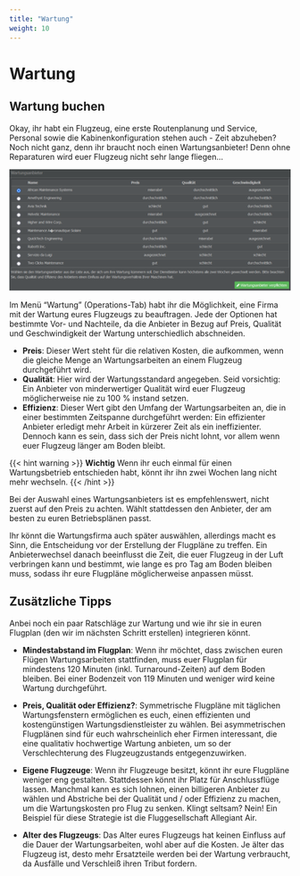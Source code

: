 ```yaml
---
title: "Wartung"
weight: 10
---
```


# Wartung

## Wartung buchen

Okay, ihr habt ein Flugzeug, eine erste Routenplanung und Service, Personal sowie die Kabinenkonfiguration stehen auch - Zeit abzuheben? Noch nicht ganz, denn ihr braucht noch einen Wartungsanbieter! Denn ohne Reparaturen wird euer Flugzeug nicht sehr lange fliegen...

![Auswahl eines Wartungspartners](wartung_03.PNG "Auswahl eines Wartungspartners")

Im Menü “Wartung” (Operations-Tab) habt ihr die Möglichkeit, eine Firma mit der Wartung eures Flugzeugs zu beauftragen. Jede der Optionen hat bestimmte Vor- und Nachteile, da die Anbieter in Bezug auf Preis, Qualität und Geschwindigkeit der Wartung unterschiedlich abschneiden.

* **Preis**: Dieser Wert steht für die relativen Kosten, die aufkommen, wenn die gleiche Menge an Wartungsarbeiten an einem Flugzeug durchgeführt wird.
* **Qualität**: Hier wird der Wartungsstandard angegeben. Seid vorsichtig: Ein Anbieter von minderwertiger Qualität wird euer Flugzeug möglicherweise nie zu 100 % instand setzen.
* **Effizienz**: Dieser Wert gibt den Umfang der Wartungsarbeiten an, die in einer bestimmten Zeitspanne durchgeführt werden: Ein effizienter Anbieter erledigt mehr Arbeit in kürzerer Zeit als ein ineffizienter. Dennoch kann es sein, dass sich der Preis nicht lohnt, vor allem wenn euer Flugzeug länger am Boden bleibt.

{{< hint warning >}}
**Wichtig**
Wenn ihr euch einmal für einen Wartungsbetrieb entschieden habt, könnt ihr ihn zwei Wochen lang nicht mehr wechseln.
{{< /hint >}}

Bei der Auswahl eines Wartungsanbieters ist es empfehlenswert, nicht zuerst auf den Preis zu achten. Wählt stattdessen den Anbieter, der am besten zu euren Betriebsplänen passt.

Ihr könnt die Wartungsfirma auch später auswählen, allerdings macht es Sinn, die Entscheidung vor der Erstellung der Flugpläne zu treffen. Ein Anbieterwechsel danach beeinflusst die Zeit, die euer Flugzeug in der Luft verbringen kann und bestimmt, wie lange es pro Tag am Boden bleiben muss, sodass ihr eure Flugpläne möglicherweise anpassen müsst.

## Zusätzliche Tipps

Anbei noch ein paar Ratschläge zur Wartung und wie ihr sie in euren Flugplan (den wir im nächsten Schritt erstellen) integrieren könnt.

* **Mindestabstand im Flugplan**: Wenn ihr möchtet, dass zwischen euren Flügen Wartungsarbeiten stattfinden, muss euer Flugplan für mindestens 120 Minuten (inkl. Turnaround-Zeiten) auf dem Boden bleiben. Bei einer Bodenzeit von 119 Minuten und weniger wird keine Wartung durchgeführt.

* **Preis, Qualität oder Effizienz?**: Symmetrische Flugpläne mit täglichen Wartungsfenstern ermöglichen es euch, einen effizienten und kostengünstigen Wartungsdienstleister zu wählen. Bei asymmetrischen Flugplänen sind für euch wahrscheinlich eher Firmen interessant, die eine qualitativ hochwertige Wartung anbieten, um so der Verschlechterung des Flugzeugzustands entgegenzuwirken.

* **Eigene Flugzeuge**: Wenn ihr Flugzeuge besitzt, könnt ihr eure Flugpläne weniger eng gestalten. Stattdessen könnt ihr Platz für Anschlussflüge lassen. Manchmal kann es sich lohnen, einen billigeren Anbieter zu wählen und Abstriche bei der Qualität und / oder Effizienz zu machen, um die Wartungskosten pro Flug zu senken. Klingt seltsam? Nein! Ein Beispiel für diese Strategie ist die Fluggesellschaft Allegiant Air.

* **Alter des Flugzeugs**: Das Alter eures Flugzeugs hat keinen Einfluss auf die Dauer der Wartungsarbeiten, wohl aber auf die Kosten. Je älter das Flugzeug ist, desto mehr Ersatzteile werden bei der Wartung verbraucht, da Ausfälle und Verschleiß ihren Tribut fordern.


